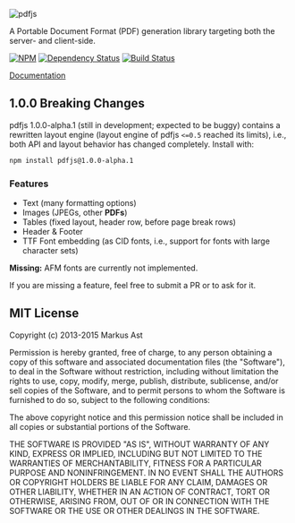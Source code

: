 ![pdfjs](https://raw.githubusercontent.com/rkusa/pdfjs/master/logo/pdfjs.png)

A Portable Document Format (PDF) generation library targeting both the server- and client-side.

[![NPM][npm]](https://npmjs.org/package/pdfjs)
[![Dependency Status][deps]](https://david-dm.org/rkusa/pdfjs)
[![Build Status][drone]](https://ci.rkusa.st/rkusa/pdfjs)

[Documentation](docs)

## 1.0.0 Breaking Changes

pdfjs 1.0.0-alpha.1 (still in development; expected to be buggy) contains a rewritten layout engine (layout engine of pdfjs `<=0.5` reached its limits), i.e., both API and layout behavior has changed completely. Install with:

```bash
npm install pdfjs@1.0.0-alpha.1
```

### Features

- Text (many formatting options)
- Images (JPEGs, other **PDFs**)
- Tables (fixed layout, header row, before page break rows)
- Header & Footer
- TTF Font embedding (as CID fonts, i.e., support for fonts with large character sets)

**Missing:** AFM fonts are currently not implemented.

If you are missing a feature, feel free to submit a PR or to ask for it.

## MIT License

Copyright (c) 2013-2015 Markus Ast

Permission is hereby granted, free of charge, to any person obtaining a copy of this software and associated documentation files (the "Software"), to deal in the Software without restriction, including without limitation the rights to use, copy, modify, merge, publish, distribute, sublicense, and/or sell copies of the Software, and to permit persons to whom the Software is furnished to do so, subject to the following conditions:

The above copyright notice and this permission notice shall be included in all copies or substantial portions of the Software.

THE SOFTWARE IS PROVIDED "AS IS", WITHOUT WARRANTY OF ANY KIND, EXPRESS OR IMPLIED, INCLUDING BUT NOT LIMITED TO THE WARRANTIES OF MERCHANTABILITY, FITNESS FOR A PARTICULAR PURPOSE AND NONINFRINGEMENT. IN NO EVENT SHALL THE AUTHORS OR COPYRIGHT HOLDERS BE LIABLE FOR ANY CLAIM, DAMAGES OR OTHER LIABILITY, WHETHER IN AN ACTION OF CONTRACT, TORT OR OTHERWISE, ARISING FROM, OUT OF OR IN CONNECTION WITH THE SOFTWARE OR THE USE OR OTHER DEALINGS IN THE SOFTWARE.

[npm]: http://img.shields.io/npm/v/pdfjs.svg?style=flat-square
[deps]: http://img.shields.io/david/rkusa/pdfjs.svg?style=flat-square
[drone]: http://ci.rkusa.st/api/badges/rkusa/pdfjs/status.svg?style=flat-square